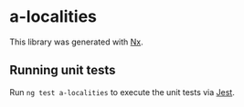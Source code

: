 # a-localities

This library was generated with [Nx](https://nx.dev).

## Running unit tests

Run `ng test a-localities` to execute the unit tests via [Jest](https://jestjs.io).
